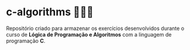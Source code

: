 # c-algorithms 👩🏽‍💻

Repositório criado para armazenar os exercícios desenvolvidos durante o curso de **Lógica de Programação e Algoritmos** com a linguagem de programação **C**.



